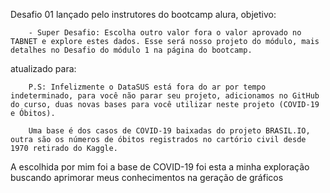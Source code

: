 Desafio 01 lançado pelo instrutores do bootcamp alura, objetivo:

        - Super Desafio: Escolha outro valor fora o valor aprovado no TABNET e explore estes dados. Esse será nosso projeto do módulo, mais detalhes no Desafio do módulo 1 na página do bootcamp.
atualizado para: 

        P.S: Infelizmente o DataSUS está fora do ar por tempo indeterminado, para você não parar seu projeto, adicionamos no GitHub do curso, duas novas bases para você utilizar neste projeto (COVID-19 e Óbitos).

        Uma base é dos casos de COVID-19 baixadas do projeto BRASIL.IO, outra são os números de óbitos registrados no cartório civil desde 1970 retirado do Kaggle. 
A escolhida por mim foi a base de COVID-19 foi esta a minha exploração buscando aprimorar meus conhecimentos na geração de gráficos 
